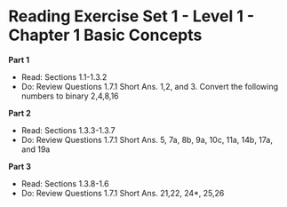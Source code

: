 # Reading Exercise Set 1 - Level 1 - Chapter 1 Basic Concepts

**Part 1**  

- Read: Sections 1.1-1.3.2
- Do: Review Questions 1.7.1 Short Ans. 1,2, and 3. Convert the following numbers to binary 2,4,8,16


**Part 2**  

- Read: Sections 1.3.3-1.3.7
- Do: Review Questions 1.7.1 Short Ans. 5, 7a, 8b, 9a, 10c, 11a, 14b, 17a, and 19a


**Part 3**  

- Read: Sections 1.3.8-1.6
- Do: Review Questions 1.7.1 Short Ans. 21,22, 24*, 25,26




	 
